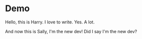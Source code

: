 # Demo

Hello, this is Harry.
I love to write.
Yes.
A lot.

And now this is Sally, I'm the new dev!
Did I say I'm the new dev?
